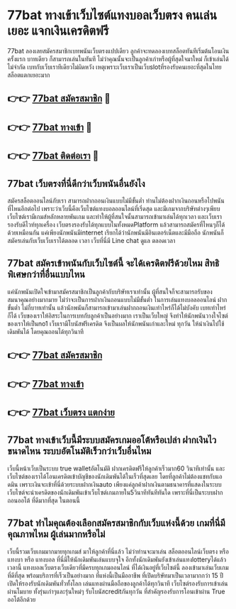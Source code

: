 # 77bat ทางเข้าเว็บไซต์แทงบอลเว็บตรง คนเล่นเยอะ แจกเงินเครดิตฟรี

77bat ลองเลยสมัครสมาชิกเบทพนันเว็บตรงแปปเดียว ลูกค้าจะทดลองเบทสล็อตทันทีเริ่มต้นโอนเงินครั้งแรก บาทเดียว ก็สามารถเล่นในทันที ไม่ว่าคุณนั้นจะเป็นลูกค้าเก่าหรือผู้ที่สุดใจมาใหม่ ก็เข้าเล่นได้ไม่จำกัด เบทกับเว็บเราทีเดียวไม่ผิดหวัง เหตุเพราะเว็บเราเป็นเว็บslotที่รองรับคนเยอะที่สุดในไทย สล็อตแตกเยอะมาก

## 👉👉 [77bat สมัครสมาชิก](https://bit.ly/3Ckzg5n) 🎰
## 👉👉 [77bat ทางเข้า](https://bit.ly/3Ckzg5n) 🎰
## 👉👉 [77bat ติดต่อเรา](https://bit.ly/3Ckzg5n) 🎰

## 77bat เว็บตรงที่นี่ดีกว่าเว็บพนันอื่นยังไง
สมัครสล็อตออนไลน์กับเรา สามารถฝากถอนเงินแบบไม่มีขั้นต่ำ ท่านไม่ต้องฝากเงินถอนหรือไปพนันที่ไหนอีกต่อไป เพราะว่าเว็บนี้คือเว็บไซต์แทงบอลออนไลน์ที่เริ่ดสุด และมีเกมจากบริษัทต่างๆเพียบ เว็บไซต์เรามีเกมส์หลักหลายพันเกม และทำให้ผู้ที่สนใจนั้นสามารถเข้ามาเล่นได้ทุกเวลา และเว็บเรารองรับดีไวท์ทุกเครื่อง เว็บตรงรองรับได้ทุกแบบในทั้งหมดPlatform แล้วสามารถสมัครที่ไหนๆก็ได้ด้วยเหมือนกัน แค่เพียงนักพนันมีinternet เรียกได้ว่านักพนันมีอินเตอร์เน็ตและมีมือถือ นักพนันก็สมัครเล่นกับเว็บเว็บเราได้ตลอด เวลา เว็บที่นี่มี Line chat ดูแล ตลอดเวลา

## 77bat สมัครเข้าพนันกับเว็บไซต์นี้ จะได้เครดิตฟรีด้วยไหม สิทธิพิเศษกว่าที่อื่นแบบไหน
แค่นักพนันเปิดใจเข้ามาสมัครสมาชิกเป็นลูกค้ากับบริษัทเราเท่านั้น ผู้ที่สนใจก็จะสามารถรับของสมนาคุณอย่างมากมาย ไม่ว่าจะเป็นการฝากเงินถอนแบบไม่มีขั้นต่ำ ในการเล่นแทงบอลออนไลน์ ฝากขั้นต่ำ ไม่กี่บาทเท่านั้น แล้วนักพนันก็สามารถเข้ามาเล่นฝากถอนเงินเท่าไหร่ก็ได้ไม่บังคับ เบทเท่าไหร่ก็ได้ เว็บของเราให้อิสระในการเบทกับลูกค้าเป็นอย่างมาก เราเป็นเว็บใหญ่ จึงทำให้นักพนันวางใจไซต์ของเราให้เป็นno1 เว็บเรามีโบนัสฟรีเครดิต จึงเป็นผลให้นักพนันเก่าและใหม่ ทุกวัน ให้นำเงินไปใช้เดิมพันได้ โดยคุณถอนได้ทุกวินาที

## 👉👉 [77bat สมัครสมาชิก](https://bit.ly/3Ckzg5n)
## 👉👉 [77bat ทางเข้า](https://bit.ly/3Ckzg5n)
## 👉👉 [77bat เว็บตรง แตกง่าย](https://bit.ly/3Ckzg5n)

## 77bat ทางเข้าเว็บนี้มีระบบสมัครเกมออโต้หรือเปล่า ฝากเงินไวขนาดไหน ระบบอัตโนมัติเร็วกว่าเว็บอื่นไหม
เว็บนี้หน้าเว็บเป็นระบบ true walletอัตโนมัติ ฝากเครดิตฟรีให้ลูกค้าเร็วมาก60 วินาทีเท่านั้น และเว็บไซต์ของเราได้โอนเครดิตเข้าบัญชีของนักเดิมพันได้ในเร็วที่สุดเลย โดยที่ลูกค้าไม่ต้องแชทกับแอดมิน เพราะเงินจะเข้าที่นี่ด้วยระบบฝากเงินauto เพียงแค่ลูกค้าฝากเงินตามธนาคารที่แสดงในระบบ เว็บไซต์จะนำเครดิตของนักเดิมพันเข้าเว็บไซต์เกมภายใน5วินาทีทันทีทันใด เพราะที่นี่เป็นระบบฝากถอนออโต้ ที่ดีมากที่สุด ในตอนนี้

## 77bat ทำไมคุณต้องเลือกสมัครสมาชิกกับเว็บแห่งนี้ด้วย เกมที่นี่มีคุณภาพไหม ผู้เล่นมากหรือไม่
เว็บนี้รวมเว็บเกมมากมายทุกเกมส์ มาให้ลูกค้าที่นี่แล้ว ไม่ว่าท่านจะมาเล่น สล็อตออนไลน์เว็บตรง หรือ แทงบา หรือ แทงบอล ที่นี่มีให้นักเดิมพันเล่นแบบจุใจ อีกทั้งนักเดิมพันยังเข้าเล่นแทงlotteryได้แล้วเวลานี้ แทงบอลเว็บตรงเว็บเดียวที่มีครบทุกเกมออนไลน์ ที่ได้เงินอยู่ที่เว็บไซต์นี้ ลองเข้ามาเล่นเว็บเกมที่ดีที่สุด พร้อมบริการที่เร็วเป็นอย่างมาก ที่แห่งนี้เป็นมืออาชีพ ที่เปิดบริษัทมาเป็นเวลามากกว่า 15 ปี เปิดให้รองรับนักเดิมพันทั่วทั้งโลก เล่นแทงผ่านมือถือของลูกค้าได้ทุกวินาที เว็บไซต์รองรับการเข้าเล่นผ่านโมบาย ทั้งรุ่นเก่าๆและรุ่นใหม่ๆ รับโบนัสcreditกันทุกวัน ที่สำคัญรองรับการโอนเข้าผ่าน True ออโต้อีกด้วย

